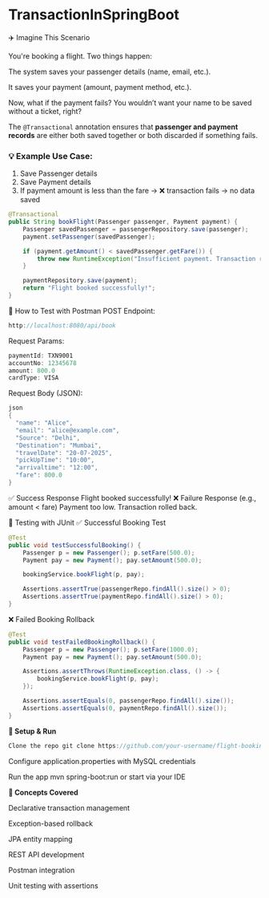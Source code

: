 # TransactionInSpringBoot

✈️ Imagine This Scenario

You're booking a flight. Two things happen:

The system saves your passenger details (name, email, etc.).

It saves your payment (amount, payment method, etc.).

Now, what if the payment fails? You wouldn’t want your name to be saved without a ticket, right?

The `@Transactional` annotation ensures that **passenger and payment records** are either both saved together or both discarded if something fails.

### 💡 Example Use Case:

1. Save Passenger details  
2. Save Payment details  
3. If payment amount is less than the fare → ❌ transaction fails → no data saved

```java
@Transactional
public String bookFlight(Passenger passenger, Payment payment) {
    Passenger savedPassenger = passengerRepository.save(passenger);
    payment.setPassenger(savedPassenger);

    if (payment.getAmount() < savedPassenger.getFare()) {
        throw new RuntimeException("Insufficient payment. Transaction rolled back.");
    }

    paymentRepository.save(payment);
    return "Flight booked successfully!";
}
```
📮 How to Test with Postman
POST Endpoint:
```java
http://localhost:8080/api/book
```
Request Params:
```java
paymentId: TXN9001
accountNo: 12345678
amount: 800.0
cardType: VISA
```
Request Body (JSON):

```java
json
{
  "name": "Alice",
  "email": "alice@example.com",
  "Source": "Delhi",
  "Destination": "Mumbai",
  "travelDate": "20-07-2025",
  "pickUpTime": "10:00",
  "arrivaltime": "12:00",
  "fare": 800.0
}
```
✅ Success Response
Flight booked successfully!
❌ Failure Response (e.g., amount < fare)
Payment too low. Transaction rolled back.

🧪 Testing with JUnit
✅ Successful Booking Test
```java
@Test
public void testSuccessfulBooking() {
    Passenger p = new Passenger(); p.setFare(500.0);
    Payment pay = new Payment(); pay.setAmount(500.0);

    bookingService.bookFlight(p, pay);

    Assertions.assertTrue(passengerRepo.findAll().size() > 0);
    Assertions.assertTrue(paymentRepo.findAll().size() > 0);
}
```
❌ Failed Booking Rollback
```java
@Test
public void testFailedBookingRollback() {
    Passenger p = new Passenger(); p.setFare(1000.0);
    Payment pay = new Payment(); pay.setAmount(500.0);

    Assertions.assertThrows(RuntimeException.class, () -> {
        bookingService.bookFlight(p, pay);
    });

    Assertions.assertEquals(0, passengerRepo.findAll().size());
    Assertions.assertEquals(0, paymentRepo.findAll().size());
}
```
**🔧 Setup & Run**
```java
Clone the repo git clone https://github.com/your-username/flight-booking-app.git
```
Configure application.properties with MySQL credentials

Run the app mvn spring-boot:run or start via your IDE

**🧠 Concepts Covered**

Declarative transaction management

Exception-based rollback

JPA entity mapping

REST API development

Postman integration

Unit testing with assertions

